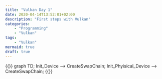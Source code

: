 ```yaml
---
title: "Vulkan Day 1"
date: 2020-04-14T13:52:01+02:00
description: "First steps with Vulkan"
categories:
    - "Programming"
    - "Vulkan"
tags:
    - "Vulkan"
mermaid: true
draft: true
---
```

{{<mermaid>}}
graph TD;
  Init_Device --> CreateSwapChain;
  Init_Phyisical_Device --> CreateSwapChain;
{{</mermaid>}}

